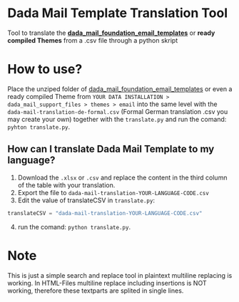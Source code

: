 # Dada Mail Template Translation Tool
Tool to translate the **[dada\_mail\_foundation\_email\_templates](https://github.com/justingit/dada_mail_foundation_email_templates/)** or **ready compiled Themes** from a .csv file through a python skript


# How to use?

Place the unziped folder of [dada\_mail\_foundation\_email\_templates](https://github.com/justingit/dada_mail_foundation_email_templates/) or even a ready compiled Theme from `YOUR DATA INSTALLATION > dada_mail_support_files > themes > email` into the same level with the `dada-mail-translation-de-formal.csv` (Formal German translation .csv you may create your own) together with the `translate.py` and run the comand: `pyhton translate.py`.

## How can I translate Dada Mail Template to my language?
1. Download the `.xlsx` or `.csv` and replace the content in the third column of the table with your translation.
2. Export the file to `dada-mail-translation-YOUR-LANGUAGE-CODE.csv`
3. Edit the value of translateCSV in `translate.py`: 
```python
translateCSV = "dada-mail-translation-YOUR-LANGUAGE-CODE.csv"
```
4. run the comand: `python translate.py`.

# Note

This is just a simple search and replace tool in plaintext multiline replacing is working. In HTML-Files multiline replace including insertions is NOT working, therefore these textparts are splited in single lines.
